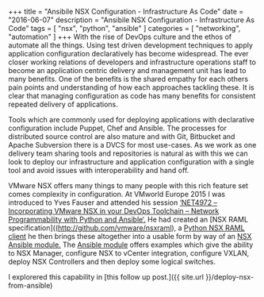 +++
title = "Ansibile NSX Configuration - Infrastructure As Code"
date = "2016-06-07"
description = "Ansibile NSX Configuration - Infrastructure As Code"
tags = [
    "nsx",
    "python",
    "ansible"
]
categories = [
    "networking",
    "automation"
]
+++
With the rise of DevOps culture and the ethos of automate all the things. Using test driven development techniques to apply application configuration declaratively has become widespread. The ever closer working relations of developers and infrastructure operations staff to become an application centric delivery and management unit has lead to many benefits.  One of the benefits is the shared empathy for each others pain points and understanding of how each approaches tackling these. It is clear that managing configuration as code has many benefits for consistent repeated delivery of applications.

Tools which are commonly used for deploying applications with declarative configuration include Puppet, Chef and Ansible. The processes for distributed source control are also mature and with Git, Bitbucket and Apache Subversion there is a DVCS for most use-cases. As we work as one delivery team sharing tools and repositories is natural as with this we can look to deploy our infrastructure and application configuration with a single tool and avoid issues with interoperability and hand off.

VMware NSX offers many things to many people with this rich feature set comes complexity in configuration.  At VMworld Europe 2015 I was introduced to Yves Fauser and attended his session [‘NET4972 – Incorporating VMware NSX in your DevOps Toolchain – Network Programmability with Python and Ansible‘.](https://vmworld2015.lanyonevents.com/connect/sessionDetail.ww?SESSION_ID=4972&tclass=popup)  He had created an [NSX RAML specification]((http://github.com/vmware/nsxraml), a [Python NSX RAML client](http://github.com/vmware/nsxramlclient.) he then brings these altogether into a usable form by way of an [NSX Ansible module.](https://github.com/vmware/nsxansible)  The [Ansible module](https://github.com/vmware/nsxansible) offers examples which give the ability to NSX Manager, configure NSX to vCenter integration, configure VXLAN, deploy NSX Controllers and then deploy some logical switches.

I explorered this capability in [this follow up post.]({{ site.url }}/deploy-nsx-from-ansible)